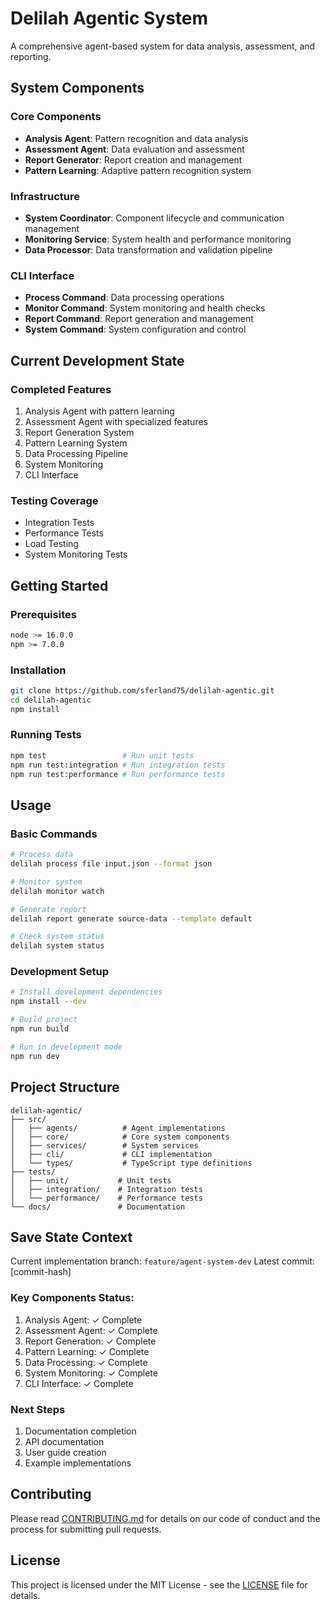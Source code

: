 # Delilah Agentic System

A comprehensive agent-based system for data analysis, assessment, and reporting.

## System Components

### Core Components
- **Analysis Agent**: Pattern recognition and data analysis
- **Assessment Agent**: Data evaluation and assessment
- **Report Generator**: Report creation and management
- **Pattern Learning**: Adaptive pattern recognition system

### Infrastructure
- **System Coordinator**: Component lifecycle and communication management
- **Monitoring Service**: System health and performance monitoring
- **Data Processor**: Data transformation and validation pipeline

### CLI Interface
- **Process Command**: Data processing operations
- **Monitor Command**: System monitoring and health checks
- **Report Command**: Report generation and management
- **System Command**: System configuration and control

## Current Development State

### Completed Features
1. Analysis Agent with pattern learning
2. Assessment Agent with specialized features
3. Report Generation System
4. Pattern Learning System
5. Data Processing Pipeline
6. System Monitoring
7. CLI Interface

### Testing Coverage
- Integration Tests
- Performance Tests
- Load Testing
- System Monitoring Tests

## Getting Started

### Prerequisites
```bash
node >= 16.0.0
npm >= 7.0.0
```

### Installation
```bash
git clone https://github.com/sferland75/delilah-agentic.git
cd delilah-agentic
npm install
```

### Running Tests
```bash
npm test                 # Run unit tests
npm run test:integration # Run integration tests
npm run test:performance # Run performance tests
```

## Usage

### Basic Commands
```bash
# Process data
delilah process file input.json --format json

# Monitor system
delilah monitor watch

# Generate report
delilah report generate source-data --template default

# Check system status
delilah system status
```

### Development Setup
```bash
# Install development dependencies
npm install --dev

# Build project
npm run build

# Run in development mode
npm run dev
```

## Project Structure
```
delilah-agentic/
├── src/
│   ├── agents/          # Agent implementations
│   ├── core/            # Core system components
│   ├── services/        # System services
│   ├── cli/             # CLI implementation
│   └── types/           # TypeScript type definitions
├── tests/
│   ├── unit/           # Unit tests
│   ├── integration/    # Integration tests
│   └── performance/    # Performance tests
└── docs/               # Documentation
```

## Save State Context

Current implementation branch: `feature/agent-system-dev`
Latest commit: [commit-hash]

### Key Components Status:
1. Analysis Agent: ✓ Complete
2. Assessment Agent: ✓ Complete
3. Report Generation: ✓ Complete
4. Pattern Learning: ✓ Complete
5. Data Processing: ✓ Complete
6. System Monitoring: ✓ Complete
7. CLI Interface: ✓ Complete

### Next Steps
1. Documentation completion
2. API documentation
3. User guide creation
4. Example implementations

## Contributing
Please read [CONTRIBUTING.md](CONTRIBUTING.md) for details on our code of conduct and the process for submitting pull requests.

## License
This project is licensed under the MIT License - see the [LICENSE](LICENSE) file for details.